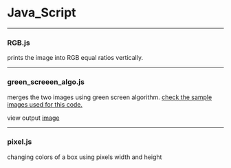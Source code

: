 # Java_Script 
******
### RGB.js

prints the image into RGB equal ratios vertically.
******
### green_screeen_algo.js

merges the two images using green screen algorithm.
[check the sample images used for this code.](https://github.com/HarshaSri-Sameera/java_script/tree/main/green_screen-img's) 

view output [image](https://github.com/HarshaSri-Sameera/java_script/blob/main/green_screen-img's/output%20_img.png)
******
### pixel.js

changing colors of a box using pixels width and height
